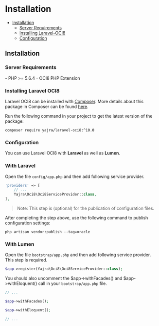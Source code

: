 # Installation

- [Installation](#installation)
    - [Server Requirements](#server-requirements)
    - [Installing Laravel-OCI8](#installing-laravel-oci8)
    - [Configuration](#configuration)

<a name="installation"></a>
## Installation

<a name="server-requirements"></a>
### Server Requirements

<div class="content-list" markdown="1">
- PHP >= 5.6.4
- OCI8 PHP Extension
</div>


<a name="installing-laravel-oci8"></a>
### Installing Laravel OCI8

Laravel OCI8 can be installed with [Composer](http://getcomposer.org/doc/00-intro.md). More details about this package in Composer can be found [here](https://packagist.org/packages/yajra/laravel-oci8).

Run the following command in your project to get the latest version of the package:

```
composer require yajra/laravel-oci8:^10.0
```

<a name="configuration"></a>
### Configuration

You can use Laravel OCI8 with **Laravel** as well as **Lumen**.

### With Laravel
Open the file ```config/app.php``` and then add following service provider.

```php
'providers' => [
    // ...
    Yajra\Oci8\Oci8ServiceProvider::class,
],
```
> Note: This step is (optional) for the publication of configuration files.

After completing the step above, use the following command to publish configuration settings:

```
php artisan vendor:publish --tag=oracle
```

### With Lumen
Open the file ```bootstrap/app.php``` and then add following service provider. This step is required.

```php
$app->register(Yajra\Oci8\Oci8ServiceProvider::class);
```

You should also uncomment the $app->withFacades() and $app->withEloquent() call in your `bootstrap/app.php` file.

```php
// ...

$app->withFacades();

$app->withEloquent();

// ...
```
